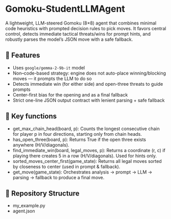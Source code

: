 # Gomoku-StudentLLMAgent

A lightweight, LLM-steered Gomoku (8×8) agent that combines minimal code heuristics with prompted decision rules to pick moves. It favors central control, detects immediate tactical threats/wins for prompt hints, and robustly parses the model’s JSON move with a safe fallback.



## 📌 Features
- Uses `google/gemma-2-9b-it` model
- Non–code-based strategy: engine does not auto-place winning/blocking moves — it prompts the LLM to do so
- Detects immediate win (for either side) and open-three threats to guide prompts
- Center-first bias for the opening and as a final fallback
- Strict one-line JSON output contract with lenient parsing + safe fallback

## 🤖 Key functions
- get_max_chain_head(board, p): Counts the longest consecutive chain for player p in four directions, starting only from chain heads.
- has_open_three(board, p): Returns True if the  open three exists anywhere (H/V/diagonals).
- find_immediate_win(board, legal_moves, p): Returns a coordinate (r, c) if playing there creates 5 in a row (H/V/diagonals). Used for hints only.
- sorted_moves_center_first(game_state): Returns all legal moves sorted by closeness to center (used in prompt & fallback).
- get_move(game_state): Orchestrates analysis → prompt → LLM → parsing → fallback to produce a final move.

## 📂 Repository Structure
- my_example.py 
- agent.json


